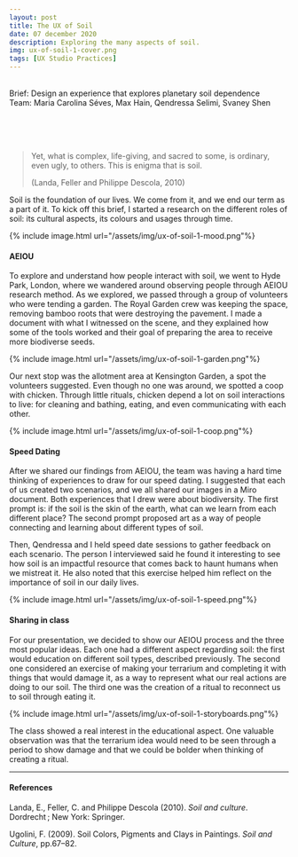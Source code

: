 ```yaml
---
layout: post
title: The UX of Soil
date: 07 december 2020
description: Exploring the many aspects of soil.
img: ux-of-soil-1-cover.png
tags: [UX Studio Practices] 
---
```


<p class="about-content-box"> 
<br> 
Brief: Design an experience that explores planetary soil dependence
<BR>
Team: Maria Carolina Séves, Max Hain, Qendressa Selimi, Svaney Shen
<br><br></p>
<br>
<br>

> Yet, what is complex, life-giving, and sacred to some, is ordinary, even ugly, to others. This is enigma that is soil.
>
> (Landa, Feller and Philippe Descola, 2010)

Soil is the foundation of our lives. We come from it, and we end our term as a part of it. To kick off this brief, I started a research on the different roles of soil: its cultural aspects, its colours and usages through time. 

{% include image.html url="/assets/img/ux-of-soil-1-mood.png"%}


#### AEIOU

To explore and understand how people interact with soil, we went to Hyde Park, London, where we wandered around observing people through AEIOU research method. As we explored, we passed through a group of volunteers who were tending a garden. The Royal Garden crew was keeping the space, removing bamboo roots that were destroying the pavement. I made a document with what I witnessed on the scene, and they explained how some of the tools worked and their goal of preparing the area to receive more biodiverse seeds.

{% include image.html url="/assets/img/ux-of-soil-1-garden.png"%}

Our next stop was the allotment area at Kensington Garden, a spot the volunteers suggested. Even though no one was around, we spotted a coop with chicken. Through little rituals, chicken depend a lot on soil interactions to live: for cleaning and bathing, eating, and even communicating with each other.

{% include image.html url="/assets/img/ux-of-soil-1-coop.png"%}

#### Speed Dating
After we shared our findings from AEIOU, the team was having a hard time thinking of experiences to draw for our speed dating. I suggested that each of us created two scenarios, and we all shared our images in a Miro document. Both experiences that I drew were about biodiversity. The first prompt is: if the soil is the skin of the earth, what can we learn from each different place? The second prompt proposed art as a way of people connecting and learning about different types of soil.

Then, Qendressa and I held speed date sessions to gather feedback on each scenario. The person I interviewed said he found it interesting to see how soil is an impactful resource that comes back to haunt humans when we mistreat it. He also noted that this exercise helped him reflect on the importance of soil in our daily lives.

{% include image.html url="/assets/img/ux-of-soil-1-speed.png"%}

#### Sharing in class
For our presentation, we decided to show our AEIOU process and the three most popular ideas. Each one had a different aspect regarding soil: the first would education on different soil types, described previously. The second one considered an exercise of making your terrarium and completing it with things that would damage it, as a way to represent what our real actions are doing to our soil. The third one was the creation of a ritual to reconnect us to soil through eating it.

{% include image.html url="/assets/img/ux-of-soil-1-storyboards.png"%}

The class showed a real interest in the educational aspect. One valuable observation was that the terrarium idea would need to be seen through a period to show damage and that we could be bolder when thinking of creating a ritual.

***

#### References

Landa, E., Feller, C. and Philippe Descola (2010). *Soil and culture*. Dordrecht ; New York: Springer.

Ugolini, F. (2009). Soil Colors, Pigments and Clays in Paintings. *Soil and Culture*, pp.67–82.
